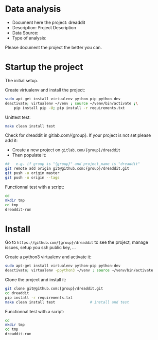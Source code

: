 # Data analysis
- Document here the project: dreaddit
- Description: Project Description
- Data Source:
- Type of analysis:

Please document the project the better you can.

# Startup the project

The initial setup.

Create virtualenv and install the project:
```bash
sudo apt-get install virtualenv python-pip python-dev
deactivate; virtualenv ~/venv ; source ~/venv/bin/activate ;\
    pip install pip -U; pip install -r requirements.txt
```

Unittest test:
```bash
make clean install test
```

Check for dreaddit in gitlab.com/{group}.
If your project is not set please add it:

- Create a new project on `gitlab.com/{group}/dreaddit`
- Then populate it:

```bash
##   e.g. if group is "{group}" and project_name is "dreaddit"
git remote add origin git@github.com:{group}/dreaddit.git
git push -u origin master
git push -u origin --tags
```

Functionnal test with a script:

```bash
cd
mkdir tmp
cd tmp
dreaddit-run
```

# Install

Go to `https://github.com/{group}/dreaddit` to see the project, manage issues,
setup you ssh public key, ...

Create a python3 virtualenv and activate it:

```bash
sudo apt-get install virtualenv python-pip python-dev
deactivate; virtualenv -ppython3 ~/venv ; source ~/venv/bin/activate
```

Clone the project and install it:

```bash
git clone git@github.com:{group}/dreaddit.git
cd dreaddit
pip install -r requirements.txt
make clean install test                # install and test
```
Functionnal test with a script:

```bash
cd
mkdir tmp
cd tmp
dreaddit-run
```
